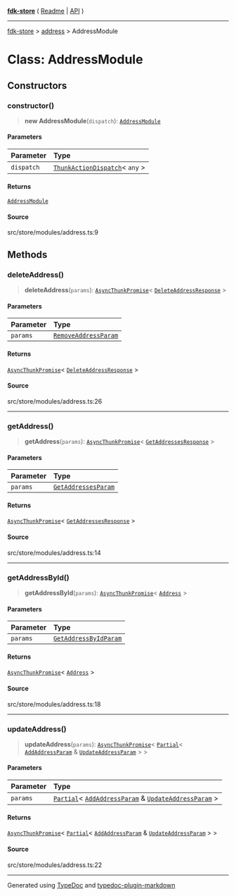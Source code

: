 [**fdk-store**](../../README.md) ( [Readme](../../README.md) \| [API](../../API.md) )

---

[fdk-store](../../API.md) > [address](../README.md) > AddressModule

# Class: AddressModule

## Constructors

### constructor()

> **new AddressModule**(`dispatch`): [`AddressModule`](class.AddressModule.md)

#### Parameters

| Parameter  | Type                                                                                                     |
| :--------- | :------------------------------------------------------------------------------------------------------- |
| `dispatch` | [`ThunkActionDispatch`](../../theme/internal_/type-aliases/type-alias.ThunkActionDispatch.md)\< `any` \> |

#### Returns

[`AddressModule`](class.AddressModule.md)

#### Source

src/store/modules/address.ts:9

## Methods

### deleteAddress()

> **deleteAddress**(`params`): [`AsyncThunkPromise`](../../theme/internal_/type-aliases/type-alias.AsyncThunkPromise.md)\< [`DeleteAddressResponse`](../internal_/type-aliases/type-alias.DeleteAddressResponse.md) \>

#### Parameters

| Parameter | Type                                                                               |
| :-------- | :--------------------------------------------------------------------------------- |
| `params`  | [`RemoveAddressParam`](../internal_/type-aliases/type-alias.RemoveAddressParam.md) |

#### Returns

[`AsyncThunkPromise`](../../theme/internal_/type-aliases/type-alias.AsyncThunkPromise.md)\< [`DeleteAddressResponse`](../internal_/type-aliases/type-alias.DeleteAddressResponse.md) \>

#### Source

src/store/modules/address.ts:26

---

### getAddress()

> **getAddress**(`params`): [`AsyncThunkPromise`](../../theme/internal_/type-aliases/type-alias.AsyncThunkPromise.md)\< [`GetAddressesResponse`](../internal_/type-aliases/type-alias.GetAddressesResponse.md) \>

#### Parameters

| Parameter | Type                                                                             |
| :-------- | :------------------------------------------------------------------------------- |
| `params`  | [`GetAddressesParam`](../internal_/type-aliases/type-alias.GetAddressesParam.md) |

#### Returns

[`AsyncThunkPromise`](../../theme/internal_/type-aliases/type-alias.AsyncThunkPromise.md)\< [`GetAddressesResponse`](../internal_/type-aliases/type-alias.GetAddressesResponse.md) \>

#### Source

src/store/modules/address.ts:14

---

### getAddressById()

> **getAddressById**(`params`): [`AsyncThunkPromise`](../../theme/internal_/type-aliases/type-alias.AsyncThunkPromise.md)\< [`Address`](../internal_/type-aliases/type-alias.Address.md) \>

#### Parameters

| Parameter | Type                                                                                 |
| :-------- | :----------------------------------------------------------------------------------- |
| `params`  | [`GetAddressByIdParam`](../internal_/type-aliases/type-alias.GetAddressByIdParam.md) |

#### Returns

[`AsyncThunkPromise`](../../theme/internal_/type-aliases/type-alias.AsyncThunkPromise.md)\< [`Address`](../internal_/type-aliases/type-alias.Address.md) \>

#### Source

src/store/modules/address.ts:18

---

### updateAddress()

> **updateAddress**(`params`): [`AsyncThunkPromise`](../../theme/internal_/type-aliases/type-alias.AsyncThunkPromise.md)\< [`Partial`](../internal_/type-aliases/type-alias.Partial.md)\< [`AddAddressParam`](../internal_/type-aliases/type-alias.AddAddressParam.md) & [`UpdateAddressParam`](../internal_/type-aliases/type-alias.UpdateAddressParam.md) \> \>

#### Parameters

| Parameter | Type                                                                                                                                                                                                                                |
| :-------- | :---------------------------------------------------------------------------------------------------------------------------------------------------------------------------------------------------------------------------------- |
| `params`  | [`Partial`](../internal_/type-aliases/type-alias.Partial.md)\< [`AddAddressParam`](../internal_/type-aliases/type-alias.AddAddressParam.md) & [`UpdateAddressParam`](../internal_/type-aliases/type-alias.UpdateAddressParam.md) \> |

#### Returns

[`AsyncThunkPromise`](../../theme/internal_/type-aliases/type-alias.AsyncThunkPromise.md)\< [`Partial`](../internal_/type-aliases/type-alias.Partial.md)\< [`AddAddressParam`](../internal_/type-aliases/type-alias.AddAddressParam.md) & [`UpdateAddressParam`](../internal_/type-aliases/type-alias.UpdateAddressParam.md) \> \>

#### Source

src/store/modules/address.ts:22

---

Generated using [TypeDoc](https://typedoc.org/) and [typedoc-plugin-markdown](https://www.npmjs.com/package/typedoc-plugin-markdown)
